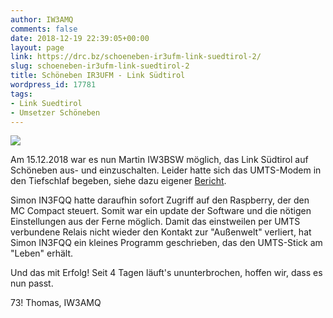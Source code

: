 ```yaml
---
author: IW3AMQ
comments: false
date: 2018-12-19 22:39:05+00:00
layout: page
link: https://drc.bz/schoeneben-ir3ufm-link-suedtirol-2/
slug: schoeneben-ir3ufm-link-suedtirol-2
title: Schöneben IR3UFM - Link Südtirol
wordpress_id: 17781
tags:
- Link Suedtirol
- Umsetzer Schöneben
---
```


![](https://drc.bz/wp-content/uploads/2018/12/Schöneben-Jochlift.jpg)

Am 15.12.2018 war es nun Martin IW3BSW möglich, das Link Südtirol auf Schöneben aus- und einzuschalten. Leider hatte sich das UMTS-Modem in den Tiefschlaf begeben, siehe dazu eigener [Bericht](https://drc.bz/schoeneben-ir3ufm-link-suedtirol/).

Simon IN3FQQ hatte daraufhin sofort Zugriff auf den Raspberry, der den MC Compact steuert. Somit war ein update der Software und die nötigen Einstellungen aus der Ferne möglich. Damit das einstweilen per UMTS verbundene Relais nicht wieder den Kontakt zur "Außenwelt" verliert, hat Simon IN3FQQ ein kleines Programm geschrieben, das den UMTS-Stick am "Leben" erhält.

Und das mit Erfolg! Seit 4 Tagen läuft's ununterbrochen, hoffen wir, dass es nun passt.

73! Thomas, IW3AMQ
